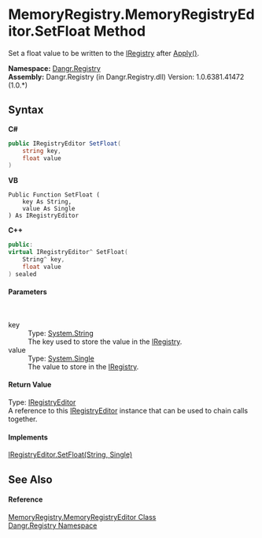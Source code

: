 # MemoryRegistry.MemoryRegistryEditor.SetFloat Method 
 

Set a float value to be written to the <a href="T_Dangr_Registry_IRegistry">IRegistry</a> after <a href="M_Dangr_Registry_MemoryRegistry_MemoryRegistryEditor_Apply">Apply()</a>.

**Namespace:**&nbsp;<a href="N_Dangr_Registry">Dangr.Registry</a><br />**Assembly:**&nbsp;Dangr.Registry (in Dangr.Registry.dll) Version: 1.0.6381.41472 (1.0.*)

## Syntax

**C#**<br />
``` C#
public IRegistryEditor SetFloat(
	string key,
	float value
)
```

**VB**<br />
``` VB
Public Function SetFloat ( 
	key As String,
	value As Single
) As IRegistryEditor
```

**C++**<br />
``` C++
public:
virtual IRegistryEditor^ SetFloat(
	String^ key, 
	float value
) sealed
```


#### Parameters
&nbsp;<dl><dt>key</dt><dd>Type: <a href="http://msdn2.microsoft.com/en-us/library/s1wwdcbf" target="_blank">System.String</a><br />The key used to store the value in the <a href="T_Dangr_Registry_IRegistry">IRegistry</a>.</dd><dt>value</dt><dd>Type: <a href="http://msdn2.microsoft.com/en-us/library/3www918f" target="_blank">System.Single</a><br />The value to store in the <a href="T_Dangr_Registry_IRegistry">IRegistry</a>.</dd></dl>

#### Return Value
Type: <a href="T_Dangr_Registry_IRegistryEditor">IRegistryEditor</a><br />A reference to this <a href="T_Dangr_Registry_IRegistryEditor">IRegistryEditor</a> instance that can be used to chain calls together.

#### Implements
<a href="M_Dangr_Registry_IRegistryEditor_SetFloat">IRegistryEditor.SetFloat(String, Single)</a><br />

## See Also


#### Reference
<a href="T_Dangr_Registry_MemoryRegistry_MemoryRegistryEditor">MemoryRegistry.MemoryRegistryEditor Class</a><br /><a href="N_Dangr_Registry">Dangr.Registry Namespace</a><br />